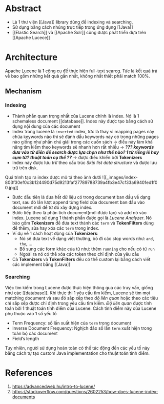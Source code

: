 ---
---
# Abstract
- Là 1 thư viện [[Java]] library dùng để indexing và searching, 
- Sử dụng bằng cách nhúng trực tiếp trong ứng dụng [[Java]]
- [[Elastic Search]] và [[Apache Solr]] cũng được phát triển dựa trên [[Apache Lucece]]


# Architecture
Apache Lucene là 1 công cụ để thực hiện full-text searcg. Tức là kết quả trả về bao gồm những kết quả gần nhất, không nhất thiết phải match 100%.

## Mechanism
### Indexing
- Thành phần quan trọng nhất của Lucene chính là index. Nó là 1 schemaless document [[database]]. Index này được tạo bằng cách sử dụng nội dung của các document
- Index trong lucene là `inverted` index, tức là thay vì mapping pages này chứa keywords nào thì sẽ đánh dấu keywords này có trong những pages nào giống như phần chú giải trong các cuốn sách -> điều này làm khả năng tìm kiếm theo keywords sẽ nhanh hơn rất nhiều -> ***??? keywords đưa vào từ điển để search được lựa chọn như thế nào? 1 từ riêng lẻ hay cụm từ? thuật toán cụ thể ??*** -> được điều khiển bởi __Tokenizers__
- Index này được lưu trữ theo cấu trúc _Skip list data structure_ và được lưu trữ trên disk.

Quá trình tạo ra index được mô tả theo ảnh dưới
![[_images/index-803f30ef0c3b124490d75d9213faf27789788739a4fb3e47cf33a69401ed1f00.jpg]]
- Bước đầu tiên là đưa hết dữ liệu có trong document ban đầu về dạng text, sau đó lần lượt append từng field của document ban đầu vào document mới để từ đó xây dựng index.
- Bước tiếp theo là phân tích document(mới được tạo) và add nó vào index. Lucene sử dụng 1 thành phần được gọi là _Lucene Analyzer_. Nó bào gồm __Tokenizers__ để đưa text thành các `term` và __TokenFilters__ dùng để thêm, sửa hay xóa các `term` trong index.
- Ví dụ về 1 cách hoạt động của __Tokenizers__: 
	- Nó sẽ đưa text về dạng viết thường, bỏ đi các stop words như: `and`, `the`, ...
	- Bổ sung các form khác của từ như: thêm `running` cho nếu có từ `run`
	- Ngoài ra nó có thể xóa các token theo chỉ định của yêu cầu
- Cả __Tokenizers__ và __TokenFilters__ đều có thể custom lại bằng cách viết các implement bằng [[Java]]

### Searching
Việc tìm kiếm trong Lucene được thực hiện thông qua các truy vấn, giống như các [[database]]. Khi thực thi 1 yêu cầu tìm kiếm, Lucene sẽ tìm mọi matching document và sau đó sắp xếp theo _độ liên quan_ hoặc theo các tiêu chí sắp xếp được chỉ định trong yêu cầu tìm kiếm.
_Độ liên quan_ được tính toán bởi 1 thuật toán tính điểm của Lucene. Cách tính điểm này của Lucene phụ thuộc vào 1 số yếu tố

- Term Frequency: số lần xuất hiện của `term` trong document
- Inverse Document Frequency: Nghịch đảo số lần `term` xuất hiện trong toàn bộ các document
- Field’s length

Tuy nhiên, người sử dụng hoàn toàn có thể tác động đến các yếu tố này bằng cách tự tạo custom Java implementation cho thuật toán tính điểm.


# References
1. https://advancedweb.hu/intro-to-lucene/
2. https://stackoverflow.com/questions/2602253/how-does-lucene-index-documents